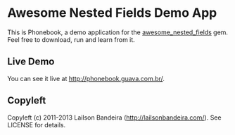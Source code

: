 Awesome Nested Fields Demo App
==============================

This is Phonebook, a demo application for the [awesome_nested_fields](https://github.com/lailsonbm/awesome_nested_fields) gem. Feel free to download, run and learn from it.

Live Demo
---------

You can see it live at http://phonebook.guava.com.br/.

Copyleft
--------

Copyleft (c) 2011-2013 Lailson Bandeira (http://lailsonbandeira.com/). See LICENSE for details.
